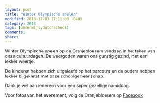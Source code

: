 ```yaml
---
layout: post
title: "Winter Olympische spelen"
modified: 2018-17-03 17:11:09 -0400
category: 2018
tags: [onderwijs,dutchschool]
comments: 
share: 
---
```


Winter Olympische spelen op de Oranjebloesem vandaag in het teken van onze cultuurdagen. De weergoden waren ons gunstig gezind, met een lekker weertje.

De kinderen hebben zich uitgeleefd op het parcours en de ouders hebben lekker bijgekletst met onze schoolgemeenschap.

Dank je wel aan iedereen voor een super gezellige namiddag. 

Voor fotos van het evenement, volg de Oranjebloesem op [Facebook](https://www.facebook.com/de.oranjebloesem)
